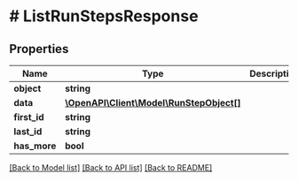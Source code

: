 # # ListRunStepsResponse

## Properties

Name | Type | Description | Notes
------------ | ------------- | ------------- | -------------
**object** | **string** |  |
**data** | [**\OpenAPI\Client\Model\RunStepObject[]**](RunStepObject.md) |  |
**first_id** | **string** |  |
**last_id** | **string** |  |
**has_more** | **bool** |  |

[[Back to Model list]](../../README.md#models) [[Back to API list]](../../README.md#endpoints) [[Back to README]](../../README.md)
